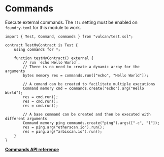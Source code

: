 # Commands

Execute external commands. The `ffi` setting must be enabled on `foundry.toml` for this module to
work.

```solidity
import { Test, Command, commands } from "vulcan/test.sol";

contract TestMyContract is Test {
    using commands for *;

    function testMyContract() external {
        // run `echo Hello World`.
		// There is no need to create a dynamic array for the arguments
        bytes memory res = commands.run(["echo", "Hello World"]);

		// A comand can be created to facilitate multiple executions
        Command memory cmd = commands.create("echo").arg("Hello World");
        res = cmd.run();
        res = cmd.run();
        res = cmd.run();

        // A base command can be created and then be executed with different arguments
        Command memory ping commands.create("ping").args(["-c", "1"]);
        res = ping.arg("etherscan.io").run();
        res = ping.arg("arbiscan.io").run();
    }
}
```
[**Commands API reference**](../reference/modules/commands.md)
